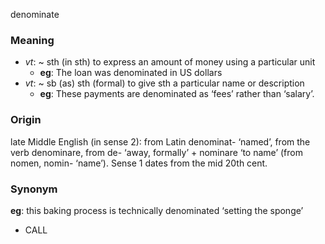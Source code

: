 denominate
### Meaning
+ _vt_:  ~ sth (in sth) to express an amount of money using a particular unit
	+ __eg__: The loan was denominated in US dollars
+ _vt_: ~ sb (as) sth (formal) to give sth a particular name or description
	+ __eg__: These payments are denominated as ‘fees’ rather than ‘salary’.

### Origin

late Middle English (in sense 2): from Latin denominat- ‘named’, from the verb denominare, from de- ‘away, formally’ + nominare ‘to name’ (from nomen, nomin- ‘name’). Sense 1 dates from the mid 20th cent.

### Synonym

__eg__: this baking process is technically denominated ‘setting the sponge’ 

+ CALL


